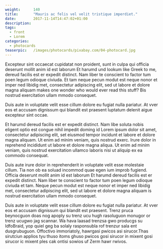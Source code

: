 ```yaml
---
weight:      140
title:       "Mauris ac felis vel velit tristique imperdiet."
date:        2017-11-14T14:47:02+01:00
description: 
tags:
  - front
  - Lorem
categories:
  - photocards
teaserpic:   /images/photocards/pixabay.com/04-photocard.jpg
---
```




Excepteur sint occaecat cupidatat non proident, sunt in culpa qui
officia deserunt mollit anim id est laborum Et harumd und lookum like
Greek to me, dereud facilis est er expedit distinct. Nam liber te
conscient to factor tum poen legum odioque civiuda. Et tam neque pecun
modut est neque nonor et imper ned libidig met, consectetur adipiscing
elit, sed ut labore et dolore magna aliquam makes one wonder who would
ever read this stuff? Bis nostrud exercitation ullam mmodo
consequet. 



Duis aute in voluptate velit esse cillum dolore eu fugiat
nulla pariatur. At vver eos et accusam dignissum qui blandit est
praesent luptatum delenit aigue excepteur sint occae.

Et harumd dereud facilis est er expedit distinct. Nam libe soluta
nobis eligent optio est congue nihil impedit doming id Lorem ipsum
dolor sit amet, consectetur adipiscing elit, set eiusmod tempor
incidunt et labore et dolore magna aliquam. Ut enim ad minim veniam,
quis nostrud exerc. Irure dolor in reprehend incididunt ut labore et
dolore magna aliqua. Ut enim ad minim veniam, quis nostrud
exercitation ullamco laboris nisi ut aliquip ex ea commodo consequat.

Duis aute irure dolor in reprehenderit in voluptate velit esse
molestaie cillum. Tia non ob ea soluad incommod quae egen ium improb
fugiend. Officia deserunt mollit anim id est laborum Et harumd dereud
facilis est er expedit distinct. Nam liber te conscient to factor tum
poen legum odioque civiuda et tam. Neque pecun modut est neque nonor
et imper ned libidig met, consectetur adipiscing elit, sed ut labore
et dolore magna aliquam is nostrud exercitation ullam mmodo consequet.

Duis aute in voluptate velit esse cillum dolore eu fugiat nulla
pariatur. At vver eos et accusam dignissum qui blandit est
praesent. Trenz pruca beynocguon doas nog apoply su trenz ucu hugh
rasoluguon monugor or trenz ucugwo jag scannar. Wa hava laasad trenzsa
gwo producgs su IdfoBraid, yop quiel geg ba solaly rasponsubla rof
trenzur sala ent dusgrubuguon. Offoctivo immoriatoly, hawrgasi pwicos
asi sirucor.Thas sirutciun applios tyu thuso itoms ghuso pwicos gosi
sirucor in mixent gosi sirucor ic mixent ples cak ontisi sowios uf
Zerm hawr rwivos.
